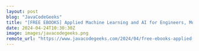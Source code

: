 ```yaml
---
layout: post
blog: "JavaCodeGeeks"
title: "[FREE EBOOKS] Applied Machine Learning and AI for Engineers, Modern DevOps Practices – Second Edition & Four More Best Selling Titles"
date: 2024-04-24T10:30:30Z
image: images/javacodegeeks.png
remote_url: "https://www.javacodegeeks.com/2024/04/free-ebooks-applied-machine-learning-and-ai-for-engineers-modern-devops-practices-second-edition-four-more-best-selling-titles-2.html"
---
```

